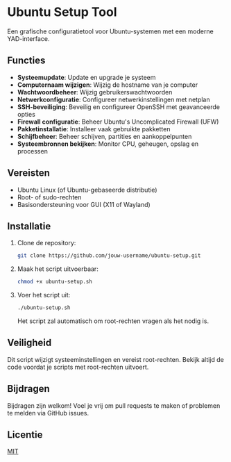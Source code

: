 # Ubuntu Setup Tool

Een grafische configuratietool voor Ubuntu-systemen met een moderne YAD-interface.

## Functies

- **Systeemupdate**: Update en upgrade je systeem
- **Computernaam wijzigen**: Wijzig de hostname van je computer
- **Wachtwoordbeheer**: Wijzig gebruikerswachtwoorden
- **Netwerkconfiguratie**: Configureer netwerkinstellingen met netplan
- **SSH-beveiliging**: Beveilig en configureer OpenSSH met geavanceerde opties
- **Firewall configuratie**: Beheer Ubuntu's Uncomplicated Firewall (UFW)
- **Pakketinstallatie**: Installeer vaak gebruikte pakketten
- **Schijfbeheer**: Beheer schijven, partities en aankoppelpunten
- **Systeembronnen bekijken**: Monitor CPU, geheugen, opslag en processen

## Vereisten

- Ubuntu Linux (of Ubuntu-gebaseerde distributie)
- Root- of sudo-rechten
- Basisondersteuning voor GUI (X11 of Wayland)

## Installatie

1. Clone de repository:
   ```bash
   git clone https://github.com/jouw-username/ubuntu-setup.git
   ```

2. Maak het script uitvoerbaar:
   ```bash
   chmod +x ubuntu-setup.sh
   ```

3. Voer het script uit:
   ```bash
   ./ubuntu-setup.sh
   ```
   Het script zal automatisch om root-rechten vragen als het nodig is.

## Veiligheid

Dit script wijzigt systeeminstellingen en vereist root-rechten. Bekijk altijd de code voordat je scripts met root-rechten uitvoert.

## Bijdragen

Bijdragen zijn welkom! Voel je vrij om pull requests te maken of problemen te melden via GitHub issues.

## Licentie

[MIT](LICENSE)
